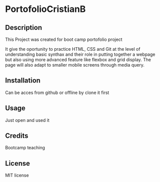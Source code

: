 # PortofolioCristianB

## Description

This Project was created for boot camp portofolio project

It give the oportunity to practice HTML, CSS  and Git at the level of understanding basic synthax and their role in putting together a webpage but also using more advanced feature like flexbox and grid display. The page will also adapt to smaller mobile screens through media query.




## Installation

Can be acces from github or offline by clone it first


## Usage

Just open and used it



## Credits

Bootcamp teaching 


## License

MIT license


















